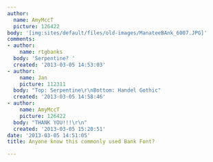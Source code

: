 ```yaml
---
author:
  name: AmyMccT
  picture: 126422
body: '[img:sites/default/files/old-images/ManateeBAnk_6007.JPG]'
comments:
- author:
    name: rtgbanks
  body: 'Serpentine? '
  created: '2013-03-05 14:53:03'
- author:
    name: Jan
    picture: 112311
  body: "Top: Serpentine\r\nBottom: Handel Gothic"
  created: '2013-03-05 14:58:46'
- author:
    name: AmyMccT
    picture: 126422
  body: "THANK YOU!!!\r\n"
  created: '2013-03-05 15:20:51'
date: '2013-03-05 14:51:05'
title: Anyone know this commonly used Bank Font?

---
```

